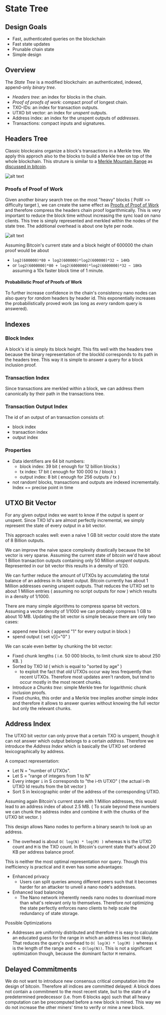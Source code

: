 # State Tree

## Design Goals
- Fast, authenticated queries on the blockchain
- Fast state updates
- Prunable chain state
- Simple design

## Overview
The _State Tree_ is a modified blockchain: an authenticated, indexed, append-only _binary tree_.

-  _Headers tree_: an index for blocks in the chain.
  - _Proof of proofs of work_: compact proof of longest chain.
- TXO-IDs: an index for transaction outputs.
- UTXO bit vector: an index for _unspent_ outputs.
- Address index: an index for the unspent outputs of _addresses_.
- Transactions: compact inputs and signatures.


## Headers Tree

Classic blockcains organize a block's transactions in a Merkle tree. We apply this approch also to the blocks to build a Merkle tree on top of the whole blockchain.
This struture is similar to  a [Merkle Mountain Range](https://github.com/opentimestamps/opentimestamps-server/blob/master/doc/merkle-mountain-range.md) as [discussed in bitcoin](https://lists.linuxfoundation.org/pipermail/bitcoin-dev/2016-June/012758.html).

![alt text](images/state-tree.png "State Tree")

### Proofs of Proof of Work
Given another binary search tree on the most "heavy" blocks ( PoW >> difficulty target ), we can create the same effect as [Proofs of Proof of Work](https://eprint.iacr.org/2017/963.pdf) and therefore compress the headers chain proof logarithmically. This is very important to reduce the block time without increasing the sync load on nano clients.
This tree is simply represented and merkled within the nodes of the state tree. The additional overhead is about one byte per node.

![alt text](images/popow.png "State Tree")

Assuming Bitcoin's current state and a block height of 600000 the chain proof would be about
- `log2(600000)*80 + log2(600000)*log2(600000)*32 ~ 14Kb`
- or `log2(6000000)*80 + log2(6000000)*log2(6000000)*32 ~ 18Kb` assuming a 10x faster block time of 1 minute.

#### Probabilistic Proof of Proofs of Work
To further increase confidence in the chain's consistency nano nodes can also query for _random_ headers by header id. This exponentially increases the probabilistically proved work (as long as _every_ random query is answered).


## Indexes

### Block Index
A block's id is simply its block height. This fits well with the headers tree because the binary representation of the blockId corresponds to its path in the headers tree.
This way it is simple to answer a query for a block inclusion proof.

### Transaction Index
Since transactions are merkled within a block, we can address them canonically by their path in the transactions tree.

### Transaction Output Index
The id of an output of an transaction consists of:
- block index
- transaction index
- output index

### Properties
- Data identifiers are 64 bit numbers:
  - block index: 39 bit ( enough for 12 billion blocks )
  - tx index: 17 bit ( enough for 100 000 tx / block )
  - output index: 8 bit ( enough for 256 outputs / tx )
- not random! blocks, transactions and outputs are indexed incrementally. Index == precise point in time


## UTXO Bit Vector
For any given output index we want to know if the output is spent or unspent. Since TXO Id's are almost perfectly incremental, we simply represent the state of every output in a bit vector.

This approach scales well: even a naive 1 GB bit vector could store the state of 8 Billion outputs.

We can improve the naive space complexity drastically because the bit vector is very sparse.
Assuming the current state of bitcoin we'd have about 1 Billion transaction outputs containing only 50 Million _unspent_ outputs. Represented in our bit vector this results in a density of 1/20.

We can further reduce the amount of UTXOs by accumulating the total balance of an address in its latest output. Bitcoin currently has about 1 Million addresses owning unspent outputs. That reduces the UTXO set to about 1 Million entries ( assuming no script outputs for now ) which results in a density of 1/1000.

There are many simple algorithms to compress sparse bit vectors. Assuming a vector density of 1/1000 we can probably compress 1 GB to about 10 MB. Updating the bit vector is simple because there are only two cases:
- append new block ( append "1" for every output in block )
- spend output ( set v[i]="0" )

We can scale even better by chunking the bit vector:
  - Fixed chunk lengths ( i.e. 50 000 blocks, to limit chunk size to about 250 KB. )
  - Sorted by TXO Id ( which is equal to "sorted by age" )
    - to exploit the fact that _old_ UTXOs occur way less frequently than recent UTXOs. Therefore most updates aren't random, but tend to occur mostly in the most recent chunks.
  - Introduce a _Chunks tree_: simple Merkle tree for logarithmic chunk inclusion proofs.
  - Fixed chunks, this order and a Merkle tree implies another simple index and therefore it allows to answer queries without knowing the full vector but only the relevant chunks.

## Address Index
The UTXO bit vector can only prove that a certain TXO is unspent, though it can not answer which output belongs to a certain _address_.
Therefore we introduce the _Address Index_ which is basically the UTXO set ordered lexicographically by address.

A compact representation:
- Let N = "number of UTXOs".
- Let S = "range of integers from 1 to N"
- Every integer `i` in S corresponds to "the i-th UTXO" ( the actual i-th UTXO Id results from the bit vector )
- Sort S in lexicographic order of the address of the corresponding UTXO.

Assuming again Bitcoin's current state with 1 Million addresses, this would lead to an address index of about 2.5 MB. ( To scale beyond these numbers we can chunk the address index and combine it with the chunks of the UTXO bit vector. )

This design allows Nano nodes to perform a binary search to look up an address.
  - The overhead is about `O( log(N) * log(M) )` whereas `N` is the UTXO count and `M` is the TXO count. In Bitcoin's current state that's about 20 KB per address balance proof.

This is neither the most optimal representation nor query. Though this inefficiency is practical and it even has some advantages:
- Enhanced privacy
  - Users can split queries among different peers such that it becomes harder for an attacker to unveil a nano node's addresses.
- Enhanced load balancing
  - The Nano network inherently needs nano nodes to download more than what's relevant only to themselves. Therefore _not_ optimizing the state perfectly enforces nano clients to help scale the redundancy of state storage.

Possible Optimizations
- Addresses are uniformly distributed and therefore it is easy to calculate an educated guess for the range in which an address lies most likely. That reduces the query's overhead to `O( log(K) * log(M) )` whereas `K` is the length of the range and `K = O(log(N))`. This is not a significant optimization though, because the dominant factor `M` remains.

## Delayed Commitments
We do not want to introduce new consensus critical computation into the design of bitcoin. Therefore all indices are committed delayed: A block does not contain a commitment to the most recent state, but to the state of a predetermined predecessor (i.e. from 6 blocks ago) such that all heavy computation can be precomputed before a new block is mined. This way we do not increase the other miners' time to verify or mine a new block.
